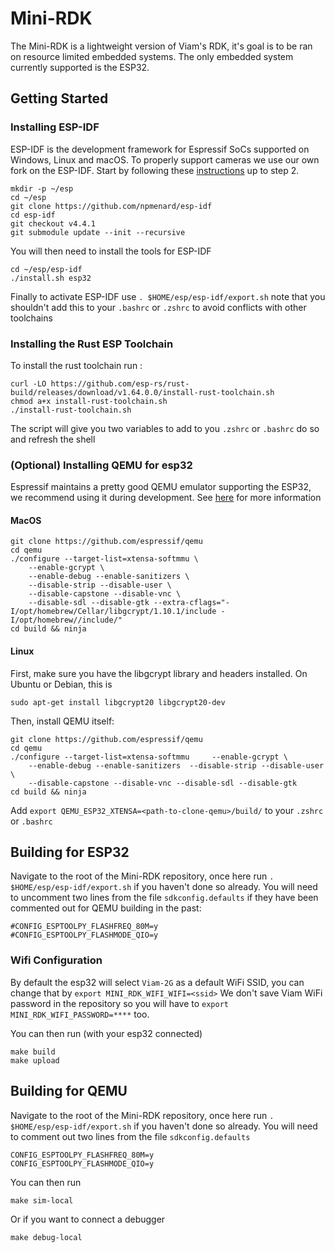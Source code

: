 # Mini-RDK
The Mini-RDK is a lightweight version of Viam's RDK, it's goal is to be ran on resource limited embedded systems. The only embedded system currently supported is the ESP32.

## Getting Started

### Installing ESP-IDF
ESP-IDF is the development framework for Espressif SoCs supported on Windows, Linux and macOS.
To properly support cameras we use our own fork on the ESP-IDF. Start by following these [instructions](https://docs.espressif.com/projects/esp-idf/en/latest/esp32/get-started/linux-macos-setup.html) up to step 2.

``` shell
mkdir -p ~/esp
cd ~/esp
git clone https://github.com/npmenard/esp-idf
cd esp-idf
git checkout v4.4.1
git submodule update --init --recursive
```
You will then need to install the tools for ESP-IDF

``` shell
cd ~/esp/esp-idf
./install.sh esp32
```

Finally to activate ESP-IDF use `. $HOME/esp/esp-idf/export.sh` note that you shouldn't add this to your `.bashrc` or `.zshrc` to avoid conflicts with other toolchains

### Installing the Rust ESP Toolchain
To install the rust toolchain run :

``` shell
curl -LO https://github.com/esp-rs/rust-build/releases/download/v1.64.0.0/install-rust-toolchain.sh
chmod a+x install-rust-toolchain.sh
./install-rust-toolchain.sh
```
The script will give you two variables to add to you `.zshrc` or `.bashrc` do so and refresh the shell

### (Optional) Installing QEMU for esp32
Espressif maintains a pretty good QEMU emulator supporting the ESP32, we recommend using it during development. See [here](https://github.com/espressif/qemu) for more information

#### MacOS
``` shell
git clone https://github.com/espressif/qemu
cd qemu
./configure --target-list=xtensa-softmmu \
    --enable-gcrypt \
    --enable-debug --enable-sanitizers \
    --disable-strip --disable-user \
    --disable-capstone --disable-vnc \
    --disable-sdl --disable-gtk --extra-cflags="-I/opt/homebrew/Cellar/libgcrypt/1.10.1/include -I/opt/homebrew//include/"
cd build && ninja
```
#### Linux
First, make sure you have the libgcrypt library and headers installed. On Ubuntu or Debian, this is
``` shell
sudo apt-get install libgcrypt20 libgcrypt20-dev
```

Then, install QEMU itself:
``` shell
git clone https://github.com/espressif/qemu
cd qemu
./configure --target-list=xtensa-softmmu     --enable-gcrypt \
    --enable-debug --enable-sanitizers  --disable-strip --disable-user \
    --disable-capstone --disable-vnc --disable-sdl --disable-gtk
cd build && ninja
```

Add `export QEMU_ESP32_XTENSA=<path-to-clone-qemu>/build/` to your `.zshrc` or `.bashrc`

## Building for ESP32
Navigate to the root of the Mini-RDK repository, once here run  `. $HOME/esp/esp-idf/export.sh` if you haven't done so already.
You will need to uncomment two lines from the file `sdkconfig.defaults` if they have been commented out for QEMU building in the past:

``` editorconfig
#CONFIG_ESPTOOLPY_FLASHFREQ_80M=y
#CONFIG_ESPTOOLPY_FLASHMODE_QIO=y
```
### Wifi Configuration
By default the esp32 will select `Viam-2G` as a default WiFi SSID, you can change that by `export MINI_RDK_WIFI_WIFI=<ssid>` We don't save Viam WiFi password in the repository so you will have to `export MINI_RDK_WIFI_PASSWORD=****` too.

You can then run (with your esp32 connected)
``` shell
make build
make upload
```

## Building for QEMU
Navigate to the root of the Mini-RDK repository, once here run  `. $HOME/esp/esp-idf/export.sh` if you haven't done so already.
You will need to comment out two lines from the file `sdkconfig.defaults`

``` editorconfig
CONFIG_ESPTOOLPY_FLASHFREQ_80M=y
CONFIG_ESPTOOLPY_FLASHMODE_QIO=y
```

You can then run
``` shell
make sim-local
```
Or if you want to connect a debugger
``` shell
make debug-local
```
